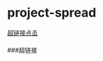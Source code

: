 # project-spread
[超链接点击](#aaa)



####
####
####
####
####
####
####
####
####
####
####
####
####
####
####
####
####
####
####
####
####
####
####
####
####
####
####
####
####
####
####
####
####
####
####
####
####
####
####
####
####
####
####
####
####
####
####
####
####
####
####
####
####
####
####


###<span id ="aaa"></span>超链接
